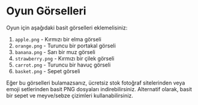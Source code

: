 # Oyun Görselleri

Oyun için aşağıdaki basit görselleri eklemelisiniz:

1. `apple.png` - Kırmızı bir elma görseli
2. `orange.png` - Turuncu bir portakal görseli
3. `banana.png` - Sarı bir muz görseli
4. `strawberry.png` - Kırmızı bir çilek görseli
5. `carrot.png` - Turuncu bir havuç görseli
6. `basket.png` - Sepet görseli

Eğer bu görselleri bulamazsanız, ücretsiz stok fotoğraf sitelerinden veya emoji setlerinden basit PNG dosyaları indirebilirsiniz. Alternatif olarak, basit bir sepet ve meyve/sebze çizimleri kullanabilirsiniz.
